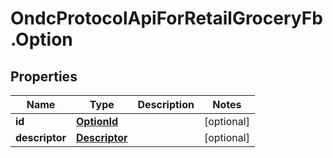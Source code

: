 # OndcProtocolApiForRetailGroceryFb.Option

## Properties
Name | Type | Description | Notes
------------ | ------------- | ------------- | -------------
**id** | [**OptionId**](OptionId.md) |  | [optional] 
**descriptor** | [**Descriptor**](Descriptor.md) |  | [optional] 
